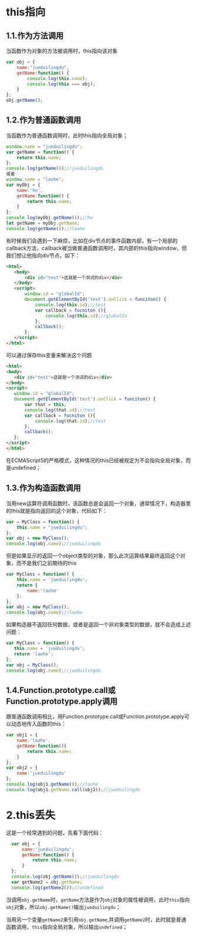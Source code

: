 # this指向
## 1.1.作为方法调用
当函数作为对象的方法被调用时，this指向该对象
```javascript
var obj = {
	name:"jueduilingdu",
	getName:function() {
		console.log(this.name);
		console.log(this === obj);
	}
};
obj.getName();
```

## 1.2.作为普通函数调用
 当函数作为普通函数调用时，此时this指向全局对象；
 ```javascript
 window.name = "jueduilingdu";
 var getName = function() {
	 return this.name;
 };
 console.log(getName());//jueduilingdu
 或者
 window.name = "laohe";
 var myObj = {
	 name:'he',
	 getName:function() {
		 return this.name;
	 }
 };
 console.log(myObj.getName());//he
 let getName = myObj.getName;
 console.log(getName());//laohe
 ```
 有时候我们会遇到一下麻烦，比如在div节点的事件函数内部，有一个局部的callback方法，callback被当做普通函数调用时，其内部的this指向window，但我们想让他指向div节点，如下：
 ```html
 <html>
	<body>
		<div id="test">这就是一个测试的div</div>
	</body>
	<script>
		window.id = "globalId";
		document.getElementById('test').onClick = funciton() {
			console.log(this.id);//test
			var callback = fucniton (){
				console.log(this.id);//globalId
			};
			callback();
		};
	</script>
 </html>
 ```
 可以通过保存this变量来解决这个问题
 ```html
 <html>
 <body>
 	<div id="test">这就是一个测试的div</div>
 </body>
 <script>
 	window.id = "globalId";
 	document.getElementById('test').onClick = funciton() {
		var that = this;
 		console.log(that.id);//test
 		var callback = fucniton (){
 			console.log(that.id);//test
 		};
 		callback();
 	};
 </script>
 </html>
 ```
 在ECMAScript5的严格模式，这种情况的this已经被规定为不会指向全局对象，而是undefined；
 ## 1.3.作为构造函数调用
 当用new运算符调用函数时，该函数总是会返回一个对象，通常情况下，构造器里的this就是指向返回的这个对象，代码如下：
 ```javascript
 var = MyClass = function() {
	 this.name = "jueduilingdu";
 };
 var obj = new MyClass();
 console.log(obj.name);//jueduilingdu
 ```
 但是如果显示的返回一个object类型的对象，那么此次运算结果最终返回这个对象，而不是我们之前期待的this
 ```javascript
 var MyClass = function() {
	 this.name = 'jueduilingdu';
	 return {
		 name:'laohe'
	 };
 };
 var obj = new MyClass();
 console.log(obj.name);//laohe
 ```
 如果构造器不返回任何数据，或者是返回一个非对象类型的数据，就不会造成上述问题：
 ```javascript
 var MyClass = function() {
 	this.name = 'jueduilingdu';
 	return 'laohe';
 };
 var obj = MyClass();
 console.log(obj.name);//jueduilingdu
 ```
 ## 1.4.Function.prototype.call或Function.prototype.apply调用
 跟普通函数调用相比，用Function.prototype.call或Function.prototype.apply可以动态地传入函数的this：
 ```javascript
 var obj1 = {
	 name:'laohe',
	 getName:function(){
		 return this.name;
	 }
 };
 var obj2 = {
	 name:'jueduilingdu'
 };
 console.log(obj1.getName());//laohe
 console.log(obj1.getName.call(obj2));//jueduilingdu
 ```
 # 2.this丢失
  这是一个经常遇到的问题，先看下面代码：
```javascript
  var obj = {
	  name:'jueduilingdu',
	  getName:function() {
		  return this.name;
	  }
  };
  console.log(obj.getName());//jueduilingdu
  var getName2 = obj.getName;
  console.log(getName2());//undefined
```
 当调用`obj.getName`时，`getName`方法是作为`obj`对象的属性被调用，此时`this`指向`obj`对象，所以`obj.getName()`输出`jueduilingdu`；
 
 当用另一个变量`getName2`来引用`obj.getName`,并调用`getName2`时，此时就是普通函数调用，`this`指向全局对象，所以输出`undefined`；